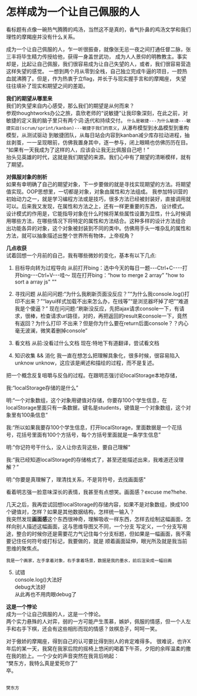 # 怎样成为一个让自己佩服的人

看标题有点像一碗热气腾腾的鸡汤，当然这不是真的，香气扑鼻的鸡汤文学和我们理性的摩羯座并没有什么关系。  

成为一个让自己佩服的人，乍一听很振奋，就像张无忌一夜之间打通任督二脉，张三丰将毕生精力传授给他，获得一身盖世武功，
成为人人景仰的明教教主。事实却是，比起让自己佩服，我们很容易成为让自己失望的人，或者，我们很容易营造这样失望的感觉。
一想到两个月从零到全栈，自己独立完成牛逼的项目，一腔热血就沸腾了。但是，作为热衷于立flag，并长于与现实握手言和的摩羯座，
失望往往填补了现实和期望之间的差距。

**我们的期望从哪里来**  
我们的失望来自内心感受，那么我们的期望是从何而来？  
参观thoughtworks办公之旅，袁欣老师的“说敏捷”让我印象深刻，在此之前，对敏捷的定义我的脑子里只有两个词:迭代和持续交付。
`什么是敏捷---为什么敏捷---敏捷实战(scrum/sprint/kanban)---敏捷于我们的意义`，从瀑布模型到水晶模型到重构模型，从测试驱动
到敏捷团队，从每日站会内容到kanban减少库存拉动进程，抽丝剥茧，一一呈现眼前，仿佛我置身其中，逐一参与，闭上眼睛也仿佛历历在目。
“如果有一天我成为了这样的人，应该会让我无比佩服自己吧！”  
抬头见英雄的时代，这就是我们期望的来源。我们心中有了期望的清晰模样，就有了期望。  


**对佩服对象的剖析**  
如果有幸明确了自己的期望对象，下一步要做的就是寻找实现期望的方法。将期望值实现。OOP思想里，一切都是对象，对象由属性和方法组成。
我参加特训营的初始动力之一，就是学习编程方法或是技巧，很多方法已经被封装好，直接调用就可以。后来我又发现，在属性和方法之上，还有一样更重要的东西，
设计模式。设计模式的作用是，它能指导对象在什么时候将某些属性设置为显性，什么时候调用哪些方法，在哪些情况下将特定的属性和方法结合。这种多样的设计方法组合
出功能各异的对象，这个对象被封装到不同的类中。仿佛用手头一堆杂乱的属性和方法，就可以抽象描述出整个世界所有物体，上帝视角？


**几点收获**  
试着回想一个月前的自己，我有哪些微妙的变化，基本有以下几点:
1. 目标导向转为过程导向
从前打开bing：选中今天的每日一题---Ctrl+C----打开bing---Ctrl+V---哇～
现在打开bing：“how to merge 2 array” "how to sort a array js" ""

2. 寻找问题
从前问问题:“为什么我刷新页面没反应？”“为什么我console.log()打印不出来？”“layui样式加载不出来怎么办，在线等”“是浏览器坏掉了吧”“难道我是个傻逼？”
现在问问题:“刷新没反应，先把ajax请求console一下，有请求，很棒，检查请求url路径，对的，再把返回的result来console一下，竟然有返回？为什么打印
不出来？但是你为什么要在return后面console？？内心毫无波澜，微笑着删掉console”

3. 看文档
从前:没看过什么文档
现在:特地下有道翻译，尝试看文档

4. 知识收集 && 消化
我一直在想怎么把理解具象化，很多时候，很容易陷入unknow unknow，这应该是阐述和描绘的过程，而不是复述。

把一个概念反复咀嚼与反刍的过程。在跟明志强讨论localStorage本地存储，

我:“localStorage存储的是什么”

明:“一个对象数组，这个对象用键值对存储，你要存100个学生信息，在localStorage里面只有一条数据，键名是students，键值是一个对象数组，这个对象里有100条信息”

我:“所以如果我要存100个学生信息，打开localStorage，里面数据是一个花括号，花括号里面有100个方括号，每个方括号里面就是一条学生信息”

明:"你记符号干什么，没人让你去背这些，要自己理解"

我:“我已经知道localStorage的存储格式了，甚至还能描述出来，我难道还没理解？”

明:"你要是真理解了，理清找关系，不是背符号，去找画面感"

看着明志强一脸意味深长的表情，我甚至有点想笑。画面感？excuse me?hehe.  

几天之后，我再尝试回想localStorage的存储内容，如果不是对象数组，换成100个键值对，怎样？如果是其他数据结构，怎样统一输入？  
我突然发现**画面感**这个东西很神奇，理解吸收一样东西，怎样去绘制这幅画面，怎样向别人描述这幅画面，这与思维导图又不同，一个分支
写定义，一个分支写用途，整合的时候你还是需要花力气记住每个分支标题，但如果是一幅画面，我不需要记住任何符号或打标记，我要做的，就是
顺着画面延伸，眼光所及就是我当前思维的聚焦点。  

`我是一个画家，左手拿着对象，右手拿着场景，数据是我的墨水，前后渲染成一幅旧画`


5. 试错  
console.log()大法好  
debug大法好  
从此再也不用肉眼debug了  

**这是一个悖论**  
成为一个让自己佩服的人，这是一个悖论。  
两个实力悬殊的人对弈，弱的一方可能产生羡慕，嫉妒，佩服的情感，但一个人左手和右手下棋，还会有这些相形而现的情感？敛棋息子，呵呵一笑。  

对于傲娇的摩羯座，得到自己的认可要比得到别人的肯定难得多。
很难说，也许X年后的某一天，我窝在我家后院的摇椅上悠闲的喝着下午茶，夕阳的余晖温柔的撒在我的脸上。一个少女的声音突然在我背后响起：  
“樊东方，我特么真是爱死你了”  
卒。

                                                                                                                    樊东方








